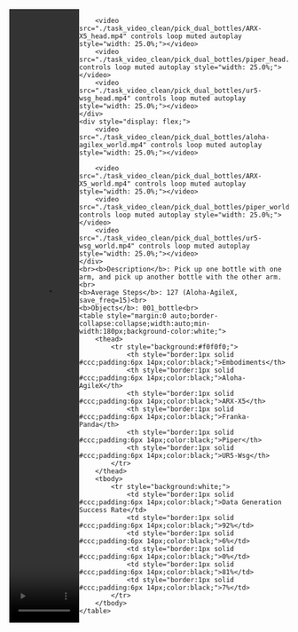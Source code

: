<!DOCTYPE html>
<html lang="en">
<body>
    <div style="display: flex;">
        <video src="./task_video_clean/pick_dual_bottles/aloha-agilex_head.mp4" controls loop muted autoplay style="width: 25.0%;"></video>
        
        <video src="./task_video_clean/pick_dual_bottles/ARX-X5_head.mp4" controls loop muted autoplay style="width: 25.0%;"></video>
        <video src="./task_video_clean/pick_dual_bottles/piper_head.mp4" controls loop muted autoplay style="width: 25.0%;"></video>
        <video src="./task_video_clean/pick_dual_bottles/ur5-wsg_head.mp4" controls loop muted autoplay style="width: 25.0%;"></video>
    </div>
    <div style="display: flex;">
        <video src="./task_video_clean/pick_dual_bottles/aloha-agilex_world.mp4" controls loop muted autoplay style="width: 25.0%;"></video>
        
        <video src="./task_video_clean/pick_dual_bottles/ARX-X5_world.mp4" controls loop muted autoplay style="width: 25.0%;"></video>
        <video src="./task_video_clean/pick_dual_bottles/piper_world.mp4" controls loop muted autoplay style="width: 25.0%;"></video>
        <video src="./task_video_clean/pick_dual_bottles/ur5-wsg_world.mp4" controls loop muted autoplay style="width: 25.0%;"></video>
    </div>
    <br><b>Description</b>: Pick up one bottle with one arm, and pick up another bottle with the other arm.<br>
    <b>Average Steps</b>: 127 (Aloha-AgileX, save_freq=15)<br>
    <b>Objects</b>: 001_bottle<br>
    <table style="margin:0 auto;border-collapse:collapse;width:auto;min-width:180px;background-color:white;">
        <thead>
            <tr style="background:#f0f0f0;">
                <th style="border:1px solid #ccc;padding:6px 14px;color:black;">Embodiments</th>
                <th style="border:1px solid #ccc;padding:6px 14px;color:black;">Aloha-AgileX</th>
                <th style="border:1px solid #ccc;padding:6px 14px;color:black;">ARX-X5</th>
                <th style="border:1px solid #ccc;padding:6px 14px;color:black;">Franka-Panda</th>
                <th style="border:1px solid #ccc;padding:6px 14px;color:black;">Piper</th>
                <th style="border:1px solid #ccc;padding:6px 14px;color:black;">UR5-Wsg</th>
            </tr>
        </thead>
        <tbody>
            <tr style="background:white;">
                <td style="border:1px solid #ccc;padding:6px 14px;color:black;">Data Generation Success Rate</td>
                <td style="border:1px solid #ccc;padding:6px 14px;color:black;">92%</td>
                <td style="border:1px solid #ccc;padding:6px 14px;color:black;">6%</td>
                <td style="border:1px solid #ccc;padding:6px 14px;color:black;">0%</td>
                <td style="border:1px solid #ccc;padding:6px 14px;color:black;">81%</td>
                <td style="border:1px solid #ccc;padding:6px 14px;color:black;">7%</td>
            </tr>
        </tbody>
    </table>
</body>
</html>
